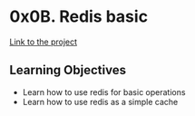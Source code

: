 # 0x0B. Redis basic
[Link to the project](https://intranet.hbtn.io/projects/630)

## Learning Objectives
<ul>
<li>Learn how to use redis for basic operations</li>
<li>Learn how to use redis as a simple cache</li>
</ul>
